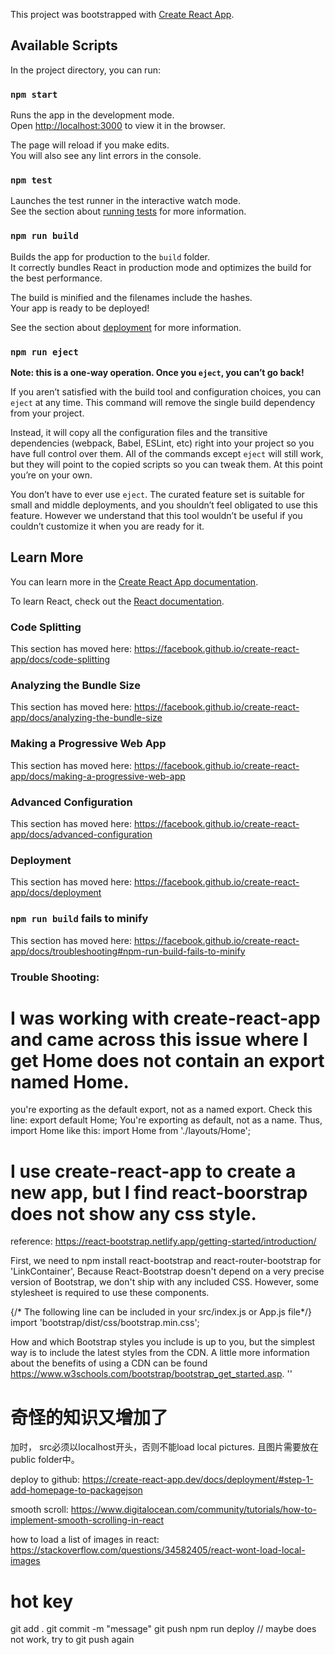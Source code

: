 This project was bootstrapped with [Create React App](https://github.com/facebook/create-react-app).

## Available Scripts

In the project directory, you can run:

### `npm start`

Runs the app in the development mode.<br />
Open [http://localhost:3000](http://localhost:3000) to view it in the browser.

The page will reload if you make edits.<br />
You will also see any lint errors in the console.

### `npm test`

Launches the test runner in the interactive watch mode.<br />
See the section about [running tests](https://facebook.github.io/create-react-app/docs/running-tests) for more information.

### `npm run build`

Builds the app for production to the `build` folder.<br />
It correctly bundles React in production mode and optimizes the build for the best performance.

The build is minified and the filenames include the hashes.<br />
Your app is ready to be deployed!

See the section about [deployment](https://facebook.github.io/create-react-app/docs/deployment) for more information.

### `npm run eject`

**Note: this is a one-way operation. Once you `eject`, you can’t go back!**

If you aren’t satisfied with the build tool and configuration choices, you can `eject` at any time. This command will remove the single build dependency from your project.

Instead, it will copy all the configuration files and the transitive dependencies (webpack, Babel, ESLint, etc) right into your project so you have full control over them. All of the commands except `eject` will still work, but they will point to the copied scripts so you can tweak them. At this point you’re on your own.

You don’t have to ever use `eject`. The curated feature set is suitable for small and middle deployments, and you shouldn’t feel obligated to use this feature. However we understand that this tool wouldn’t be useful if you couldn’t customize it when you are ready for it.

## Learn More

You can learn more in the [Create React App documentation](https://facebook.github.io/create-react-app/docs/getting-started).

To learn React, check out the [React documentation](https://reactjs.org/).

### Code Splitting

This section has moved here: https://facebook.github.io/create-react-app/docs/code-splitting

### Analyzing the Bundle Size

This section has moved here: https://facebook.github.io/create-react-app/docs/analyzing-the-bundle-size

### Making a Progressive Web App

This section has moved here: https://facebook.github.io/create-react-app/docs/making-a-progressive-web-app

### Advanced Configuration

This section has moved here: https://facebook.github.io/create-react-app/docs/advanced-configuration

### Deployment

This section has moved here: https://facebook.github.io/create-react-app/docs/deployment

### `npm run build` fails to minify

This section has moved here: https://facebook.github.io/create-react-app/docs/troubleshooting#npm-run-build-fails-to-minify


### Trouble Shooting:

# I was working with create-react-app and came across this issue where I get Home does not contain an export named Home.

you're exporting as the default export, not as a named export. Check this line:
    export default Home;
You're exporting as default, not as a name. Thus, import Home like this:
    import Home from './layouts/Home';

# I use create-react-app to create a new app, but I find react-boorstrap does not show any css style.

reference: https://react-bootstrap.netlify.app/getting-started/introduction/

First, we need to npm install react-bootstrap and react-router-bootstrap for 'LinkContainer',
Because React-Bootstrap doesn't depend on a very precise version of Bootstrap, we don't ship with any included CSS. However, some stylesheet is required to use these components. 

{/* The following line can be included in your src/index.js or App.js file*/}
import 'bootstrap/dist/css/bootstrap.min.css';

How and which Bootstrap styles you include is up to you, but the simplest way is to include the latest styles from the CDN. A little more information about the benefits of using a CDN can be found https://www.w3schools.com/bootstrap/bootstrap_get_started.asp.
'<link
  rel="stylesheet"
  href="https://maxcdn.bootstrapcdn.com/bootstrap/4.5.0/css/bootstrap.min.css"
  integrity="sha384-9aIt2nRpC12Uk9gS9baDl411NQApFmC26EwAOH8WgZl5MYYxFfc+NcPb1dKGj7Sk"
  crossorigin="anonymous"
/>'

# 奇怪的知识又增加了

加<img>时， src必须以localhost开头，否则不能load local pictures. 且图片需要放在public folder中。

deploy to github: https://create-react-app.dev/docs/deployment/#step-1-add-homepage-to-packagejson

smooth scroll: https://www.digitalocean.com/community/tutorials/how-to-implement-smooth-scrolling-in-react

how to load a list of images in react: https://stackoverflow.com/questions/34582405/react-wont-load-local-images

# hot key

git add .
git commit -m "message"
git push
npm run deploy
// maybe does not work, try to git push again